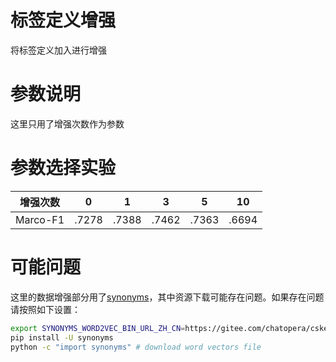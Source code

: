 # 标签定义增强

将标签定义加入进行增强

# 参数说明

这里只用了增强次数作为参数

# 参数选择实验

|增强次数 | 0  | 1  | 3  |  5 |10|
|---|---|---|---|---|---|
| Marco-F1| .7278 | .7388 | .7462 | .7363 | .6694 |

# 可能问题
这里的数据增强部分用了[synonyms](https://github.com/chatopera/Synonyms)，其中资源下载可能存在问题。如果存在问题请按照如下设置：
```bash
export SYNONYMS_WORD2VEC_BIN_URL_ZH_CN=https://gitee.com/chatopera/cskefu/attach_files/610602/download/words.vector.gz
pip install -U synonyms
python -c "import synonyms" # download word vectors file
```


